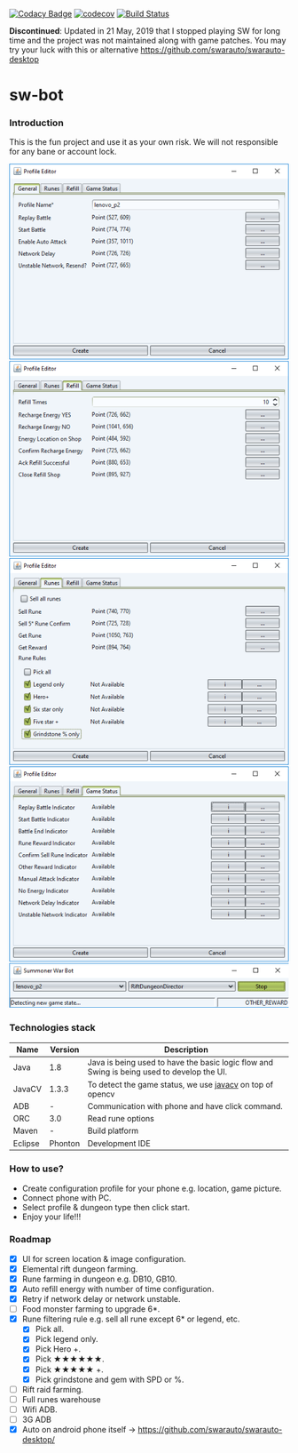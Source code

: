 [![Codacy Badge](https://api.codacy.com/project/badge/Grade/92e1f0f56b3e465f88a20fc452ae8c6d)](https://www.codacy.com/app/tuan3-nguyen/sw-bot?utm_source=github.com&utm_medium=referral&utm_content=justindannguyen/sw-bot&utm_campaign=Badge_Grade)
[![codecov](https://codecov.io/gh/justindannguyen/sw-bot/branch/master/graph/badge.svg)](https://codecov.io/gh/justindannguyen/sw-bot)
[![Build Status](https://travis-ci.org/justindannguyen/sw-bot.svg?branch=master)](https://travis-ci.org/justindannguyen/sw-bot)

**Discontinued**: Updated in 21 May, 2019 that I stopped playing SW for long time and the project was not maintained along with game patches. You may try your luck with this or alternative https://github.com/swarauto/swarauto-desktop 

# sw-bot

### Introduction

This is the fun project and use it as your own risk. We will not responsible for any bane or account lock.

![](docs/general.png "SW Bot")
![](docs/refill.png "SW Bot")
![](docs/runes.png "SW Bot")
![](docs/gstatus.png "SW Bot")
![](docs/main.png "SW Bot")

### Technologies stack

| Name    | Version | Description                                                                                     |
| ------- | ------- | ----------------------------------------------------------------------------------------------- |
| Java    | 1.8     | Java is being used to have the basic logic flow and Swing is being used to develop the UI.      |
| JavaCV  | 1.3.3   | To detect the game status, we use [javacv](https://github.com/bytedeco/javacv) on top of opencv |
| ADB     | -       | Communication with phone and have click command.                                                |
| ORC     | 3.0     | Read rune options                                                                               |
| Maven   | -       | Build platform                                                                                  |
| Eclipse | Phonton | Development IDE                                                                                 |

### How to use?

* Create configuration profile for your phone e.g. location, game picture.
* Connect phone with PC.
* Select profile & dungeon type then click start.
* Enjoy your life!!!

### Roadmap

* [x] UI for screen location & image configuration.
* [x] Elemental rift dungeon farming.
* [x] Rune farming in dungeon e.g. DB10, GB10.
* [x] Auto refill energy with number of time configuration.
* [x] Retry if network delay or network unstable.
* [ ] Food monster farming to upgrade 6\*.
* [x] Rune filtering rule e.g. sell all rune except 6\* or legend, etc.
  * [x] Pick all.
  * [x] Pick legend only.
  * [x] Pick Hero +.
  * [x] Pick ★★★★★★.
  * [x] Pick ★★★★★ +.
  * [x] Pick grindstone and gem with SPD or %.
* [ ] Rift raid farming.
* [ ] Full runes warehouse
* [ ] Wifi ADB.
* [ ] 3G ADB
* [x] Auto on android phone itself -> https://github.com/swarauto/swarauto-desktop/
